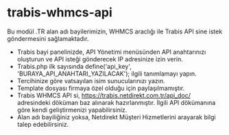 # trabis-whmcs-api
Bu modül .TR alan adı bayilerimizin, WHMCS araclığı ile Trabis API sine istek göndermesini sağlamaktadır.

- Trabis bayi panelinizde, API Yönetimi menüsünden API anahtarınızı oluşturun ve API isteği gönderecek IP adresinize izin verin.
- Trabis.php ilk sayısında define('api_key', 'BURAYA_API_ANAHTARI_YAZILACAK'); ilgili tanımlamayı yapın.
- Tercihinize göre vatsayılan isim sunucularınızı yazın.
- Template dosyası firmaya özel olduğu için paylaşılmamıştır.
- Trabis WHMCS API si, https://trabis.netdirekt.com.tr/api_doc/ adresindeki döküman baz alınarak hazırlanmıştır. İlgili API dökümanına göre kendi geliştirmenizi yapabilirsiniz.
- Alan adı bayiliğiniz yoksa, Netdirekt Müşteri Hizmetlerini arayarak bilgi talep edebilirsiniz.
